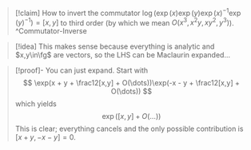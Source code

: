 >[!claim] How to invert the commutator
>$\log\left(\exp(x)\exp(y)\exp(x)^{-1}\exp(y)^{-1}\right) = [x,y]$ to third order (by which we mean $O(x^3, x^2y, xy^2, y^3)$).
>^Commutator-Inverse

>[!idea]
>This makes sense because everything is analytic and $x,y\in\fg$ are vectors, so the LHS can be Maclaurin expanded...

>[!proof]-
>You can just expand. Start with
>$$
>	\exp(x + y + \frac12[x,y] + O(\dots))\exp(-x - y + \frac12[x,y] + O(\dots))
>$$
>which yields
>$$
>	\exp([x,y] + O(\dots))
>$$
>This is clear; everything cancels and the only possible contribution is $[x + y, -x-y] = 0$.
